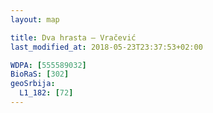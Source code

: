 ```yaml
---
layout: map

title: Dva hrasta – Vračević
last_modified_at: 2018-05-23T23:37:53+02:00

WDPA: [555589032]
BioRaS: [302]
geoSrbija:
  L1_182: [72]
---
```

